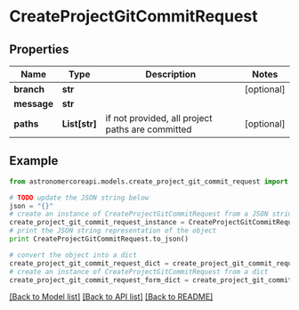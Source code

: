 # CreateProjectGitCommitRequest


## Properties
Name | Type | Description | Notes
------------ | ------------- | ------------- | -------------
**branch** | **str** |  | [optional] 
**message** | **str** |  | 
**paths** | **List[str]** | if not provided, all project paths are committed | [optional] 

## Example

```python
from astronomercoreapi.models.create_project_git_commit_request import CreateProjectGitCommitRequest

# TODO update the JSON string below
json = "{}"
# create an instance of CreateProjectGitCommitRequest from a JSON string
create_project_git_commit_request_instance = CreateProjectGitCommitRequest.from_json(json)
# print the JSON string representation of the object
print CreateProjectGitCommitRequest.to_json()

# convert the object into a dict
create_project_git_commit_request_dict = create_project_git_commit_request_instance.to_dict()
# create an instance of CreateProjectGitCommitRequest from a dict
create_project_git_commit_request_form_dict = create_project_git_commit_request.from_dict(create_project_git_commit_request_dict)
```
[[Back to Model list]](../README.md#documentation-for-models) [[Back to API list]](../README.md#documentation-for-api-endpoints) [[Back to README]](../README.md)


